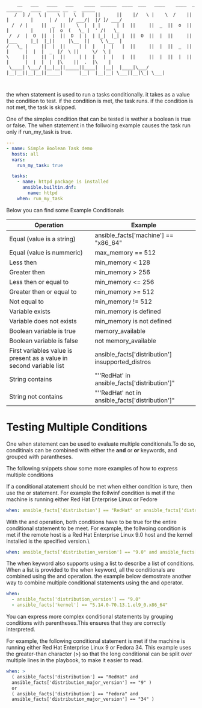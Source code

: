 ```


    __   ___   ____   ___    ____  ______  ____  ___   ____    ____  _          ______   ____  _____ __  _  _____    
   /  ] /   \ |    \ |   \  |    ||      ||    |/   \ |    \  /    || |        |      | /    |/ ___/|  |/ ]/ ___/    
  /  / |     ||  _  ||    \  |  | |      | |  ||     ||  _  ||  o  || |        |      ||  o  (   \_ |  ' /(   \_     
 /  /  |  O  ||  |  ||  D  | |  | |_|  |_| |  ||  O  ||  |  ||     || |___     |_|  |_||     |\__  ||    \ \__  |    
/   \_ |     ||  |  ||     | |  |   |  |   |  ||     ||  |  ||  _  ||     |      |  |  |  _  |/  \ ||     \/  \ |    
\     ||     ||  |  ||     | |  |   |  |   |  ||     ||  |  ||  |  ||     |      |  |  |  |  |\    ||  .  |\    |    
 \____| \___/ |__|__||_____||____|  |__|  |____|\___/ |__|__||__|__||_____|      |__|  |__|__| \___||__|\_| \___|    
                                                                                                                     


```

the when statement is used to run a tasks conditionally. it takes as a value the condition to test. if the condition is met, the task runs. if the condition is not met, the task is skipped.

One of the simples condition that can be tested is wether a boolean is true or false. The when statement in the follwoing example causes the task run only if run_my_task is true.

```YAML
---
- name: Simple Boolean Task demo
  hosts: all
  vars:
    run_my_task: true

  tasks:
    - name: httpd package is installed
      ansible.builtin.dnf:
        name: httpd
    when: run_my_task
```

Below you can find some Example Conditionals

Operation  | Example
------------- | -------------
Equal (value is a string) | ansible_facts['machine'] == "x86_64"
Equal (value is nummeric)  | max_memory == 512
Less then | min_memory < 128
Greater then | min_memory > 256
Less then or equal to | min_memory <= 256
Greater then or equal to | min_memory >= 512
Not equal to | min_memory != 512
Variable exists | min_memory is defined
Variable does not exists | min_memory is not defined
Boolean variable is true | memory_available
Boolean variable is false | not memory_available
First variables value is present as a value in second variable list | ansible_facts['distribution'] insupported_distros
String contains | "''RedHat' in ansible_facts['distribution']"
String not contains | "''RedHat' not in ansible_facts['distribution']"
# Testing Multiple Conditions
One when statement can be used to evaluate multiple conditionals.To do so, conditinals can be combined with either the **and** or **or** keywords, and grouped with parantheses.

The following snippets show some more examples of how to express multiple conditions

If a conditional atatement should be met when either condition is ture, then use the or statement. For example the follwinf condition is met if the machine is running either Red Hat Enterprise Linux or Fedore
```YAML
when: ansible_facts['distribution'] == "RedHat" or ansible_facts['distribution'] == "Fedora" 
```

With the and operation, both conditions have to be true for the entire conditional statement to be meet. For example, the follwoing condition is met if the remote host is a Red Hat Enterprise Linux 9.0 host and the kernel installed is the specified version.\
```YAML
when: ansible_facts['distribution_version'] == "9.0" and ansible_facts['kernel'] == "5.14.0-70.13.1.el9_0.x86_64"
```

The when keyword also supports using a list to describe a list of conditions. When a list is provided to the when keyword, all the conditionals are combined using the and operation. the example below demostrate another way to combine multiple conditional statements using the and operator.
```YAML
when:
  - ansible_facts['distribution_version'] == "9.0"
  - ansible_facts['kernel'] == "5.14.0-70.13.1.el9_0.x86_64"
```

You can express more complex conditional statements by grouping conditions with parentheses.This ensures that they are correctly interpreted.

For example, the following conditional statement is met if the machine is running either Red Hat Enterprise Linux 9 or Fedora 34. This example uses the greater-than character (>) so that the long conditional can be split over multiple lines in the playbook, to make it easier to read.
```YAML
when: >
  ( ansible_facts['distribution'] == "RedHat" and
  ansible_facts['distribution_major_version'] == "9" )
  or
  ( ansible_facts['distribution'] == "Fedora" and
  ansible_facts['distribution_major_version'] == "34" )

```